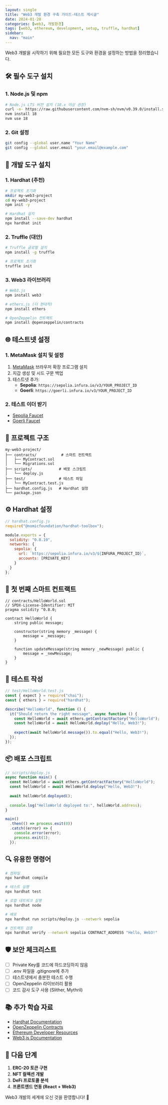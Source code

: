 ```yaml
---
layout: single
title: "Web3 개발 환경 구축 가이드-테스트 게시글"
date: 2024-01-28
categories: [web3, 개발환경]
tags: [web3, ethereum, development, setup, truffle, hardhat]
sidebar:
  nav: "main"
---
```


Web3 개발을 시작하기 위해 필요한 모든 도구와 환경을 설정하는 방법을 정리했습니다.

## 🛠️ 필수 도구 설치

### 1. Node.js 및 npm

```bash
# Node.js LTS 버전 설치 (18.x 이상 권장)
curl -o- https://raw.githubusercontent.com/nvm-sh/nvm/v0.39.0/install.sh | bash
nvm install 18
nvm use 18
```

### 2. Git 설정

```bash
git config --global user.name "Your Name"
git config --global user.email "your.email@example.com"
```

## 🔧 개발 도구 설치

### 1. Hardhat (추천)

```bash
# 프로젝트 초기화
mkdir my-web3-project
cd my-web3-project
npm init -y

# Hardhat 설치
npm install --save-dev hardhat
npx hardhat init
```

### 2. Truffle (대안)

```bash
# Truffle 글로벌 설치
npm install -g truffle

# 프로젝트 초기화
truffle init
```

### 3. Web3 라이브러리

```bash
# Web3.js
npm install web3

# ethers.js (더 현대적)
npm install ethers

# OpenZeppelin 컨트랙트
npm install @openzeppelin/contracts
```

## 🌐 테스트넷 설정

### 1. MetaMask 설치 및 설정

1. [MetaMask](https://metamask.io/) 브라우저 확장 프로그램 설치
2. 지갑 생성 및 시드 구문 백업
3. 테스트넷 추가:
   - **Sepolia**: `https://sepolia.infura.io/v3/YOUR_PROJECT_ID`
   - **Goerli**: `https://goerli.infura.io/v3/YOUR_PROJECT_ID`

### 2. 테스트 이더 받기

- [Sepolia Faucet](https://sepoliafaucet.com/)
- [Goerli Faucet](https://goerlifaucet.com/)

## 📁 프로젝트 구조

```
my-web3-project/
├── contracts/           # 스마트 컨트랙트
│   ├── MyContract.sol
│   └── Migrations.sol
├── scripts/            # 배포 스크립트
│   └── deploy.js
├── test/               # 테스트 파일
│   └── MyContract.test.js
├── hardhat.config.js   # Hardhat 설정
└── package.json
```

## ⚙️ Hardhat 설정

```javascript
// hardhat.config.js
require("@nomicfoundation/hardhat-toolbox");

module.exports = {
  solidity: "0.8.19",
  networks: {
    sepolia: {
      url: `https://sepolia.infura.io/v3/${INFURA_PROJECT_ID}`,
      accounts: [PRIVATE_KEY]
    }
  }
};
```

## 🚀 첫 번째 스마트 컨트랙트

```solidity
// contracts/HelloWorld.sol
// SPDX-License-Identifier: MIT
pragma solidity ^0.8.0;

contract HelloWorld {
    string public message;
    
    constructor(string memory _message) {
        message = _message;
    }
    
    function updateMessage(string memory _newMessage) public {
        message = _newMessage;
    }
}
```

## 🧪 테스트 작성

```javascript
// test/HelloWorld.test.js
const { expect } = require("chai");
const { ethers } = require("hardhat");

describe("HelloWorld", function () {
  it("Should return the right message", async function () {
    const HelloWorld = await ethers.getContractFactory("HelloWorld");
    const helloWorld = await HelloWorld.deploy("Hello, Web3!");
    
    expect(await helloWorld.message()).to.equal("Hello, Web3!");
  });
});
```

## 📦 배포 스크립트

```javascript
// scripts/deploy.js
async function main() {
  const HelloWorld = await ethers.getContractFactory("HelloWorld");
  const helloWorld = await HelloWorld.deploy("Hello, Web3!");
  
  await helloWorld.deployed();
  
  console.log("HelloWorld deployed to:", helloWorld.address);
}

main()
  .then(() => process.exit(0))
  .catch((error) => {
    console.error(error);
    process.exit(1);
  });
```

## 🔍 유용한 명령어

```bash
# 컴파일
npx hardhat compile

# 테스트 실행
npx hardhat test

# 로컬 네트워크 실행
npx hardhat node

# 배포
npx hardhat run scripts/deploy.js --network sepolia

# 컨트랙트 검증
npx hardhat verify --network sepolia CONTRACT_ADDRESS "Hello, Web3!"
```

## 🛡️ 보안 체크리스트

- [ ] Private Key를 코드에 하드코딩하지 않음
- [ ] .env 파일을 .gitignore에 추가
- [ ] 테스트넷에서 충분한 테스트 수행
- [ ] OpenZeppelin 라이브러리 활용
- [ ] 코드 감사 도구 사용 (Slither, Mythril)

## 📚 추가 학습 자료

- [Hardhat Documentation](https://hardhat.org/docs)
- [OpenZeppelin Contracts](https://docs.openzeppelin.com/contracts/)
- [Ethereum Developer Resources](https://ethereum.org/en/developers/)
- [Web3.js Documentation](https://web3js.readthedocs.io/)

## 🎯 다음 단계

1. **ERC-20 토큰 구현**
2. **NFT 컬렉션 개발**
3. **DeFi 프로토콜 분석**
4. **프론트엔드 연동 (React + Web3)**

Web3 개발의 세계에 오신 것을 환영합니다! 🚀
